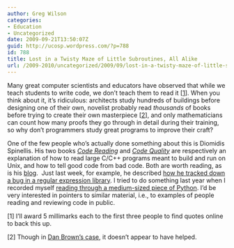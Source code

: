 ```yaml
---
author: Greg Wilson
categories:
- Education
- Uncategorized
date: 2009-09-21T13:50:07Z
guid: http://ucosp.wordpress.com/?p=788
id: 788
title: Lost in a Twisty Maze of Little Subroutines, All Alike
url: /2009-2010/uncategorized/2009/09/lost-in-a-twisty-maze-of-little-subroutines-all-alike/
---
```


Many great computer scientists and educators have observed that while we teach students to write code, we don&#8217;t teach them to read it [[1](#1)]. When you think about it, it&#8217;s ridiculous: architects study hundreds of buildings before designing one of their own, novelist probably read _thousands_ of books before trying to create their own masterpiece [[2](#2)], and only mathematicians can count how many proofs they go through in detail during their training, so why don&#8217;t programmers study great programs to improve their craft?

One of the few people who&#8217;s actually done something about this is Diomidis Spinellis. His two books [_Code Reading_](http://www.amazon.com/Code-Reading-Open-Source-Perspective/dp/0201799405) and [_Code Quality_](http://www.amazon.com/Code-Quality-Open-Source-Perspective/dp/0321166078) are respectively an explanation of how to read large C/C++ programs meant to build and run on Unix, and how to tell good code from bad code. Both are worth reading, as is his [blog](http://www.spinellis.gr/blog/).  Just last week, for example, he described [how he tracked down a bug in a regular expression library](http://www.spinellis.gr/blog/20090916/). I tried to do something last year when I recorded myself [reading through a medium-sized piece of Python](http://www.third-bit.com/pages/reviewing-markdown.html). I&#8217;d be very interested in pointers to similar material, i.e., to examples of people reading and reviewing code in public.

[<a name="1">1</a>] I&#8217;ll award 5 millimarks each to the first three people to find quotes online to back this up.

[<a name="2">2</a>] Though in [Dan Brown&#8217;s case](http://www.telegraph.co.uk/culture/books/booknews/6194031/The-Lost-Symbol-and-The-Da-Vinci-Code-author-Dan-Browns-20-worst-sentences.html), it doesn&#8217;t appear to have helped.
